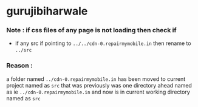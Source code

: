 # gurujibiharwale

### Note : if css files of any page is not loading then check if
 - if any src if pointing to ``` ../../cdn-0.repairmymobile.in ``` then rename to ``` ../src ```
### Reason : 
a folder named ```../cdn-0.repairmymobile.in``` has been moved to current project named as ```src``` that was previously was one directory ahead named as ie ```../cdn-0.repairmymobile.in``` and now is in current working directory named as ```src```
